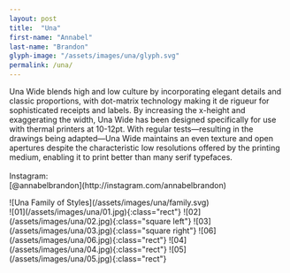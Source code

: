 ```yaml
---
layout: post
title:  "Una"
first-name: "Annabel"
last-name: "Brandon"
glyph-image: "/assets/images/una/glyph.svg"
permalink: /una/
---
```


<div class="post-info">
  <p class="post-description" markdown="1">
    Una Wide blends high and low culture by incorporating elegant details and classic proportions, with dot-matrix technology making it de rigueur for sophisticated receipts and labels. By increasing the x-height and exaggerating the width, Una Wide has been designed specifically for use with thermal printers at 10-12pt. With regular tests—resulting in the drawings being adapted—Una Wide maintains an even texture and open apertures despite the characteristic low resolutions offered by the printing medium, enabling it to print better than many serif typefaces.
    <br><br>
    Instagram:
    <br>
    [@annabelbrandon](http://instagram.com/annabelbrandon)
  </p>
  <div class="post-styles" markdown="1">
  ![Una Family of Styles](/assets/images/una/family.svg)
  </div>
</div>

<section class="post-images" markdown="1">
![01](/assets/images/una/01.jpg){:class="rect"}
![02](/assets/images/una/02.jpg){:class="square left"}
![03](/assets/images/una/03.jpg){:class="square right"}
![06](/assets/images/una/06.jpg){:class="rect"}
![04](/assets/images/una/04.jpg){:class="rect"}
![05](/assets/images/una/05.jpg){:class="rect"}
</section>
